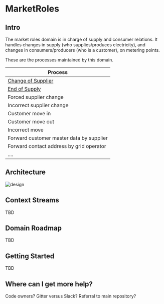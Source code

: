 # MarketRoles

## Intro

The market roles domain is in charge of supply and consumer relations.
It handles changes in supply (who supplies/produces electricity),
and changes in consumers/producers (who is a customer), on metering points.

These are the processes maintained by this domain.

| Process                                                               |
| --------------------------------------------------------------------- |
| [Change of Supplier](.\docs\business-processes\change-of-supplier.md) |
| [End of Supply](.\docs\business-processes\end-of-supply.md)           |
| Forced supplier change                                                |
| Incorrect supplier change                                             |
| Customer move in                                                      |
| Customer move out                                                     |
| Incorrect move                                                        |
| Forward customer master data by supplier                              |
| Forward contact address by grid operator                              |
| ....                                                                  |

## Architecture

![design](ARCHITECTURE.png)

## Context Streams

TBD

## Domain Roadmap

TBD

## Getting Started

TBD

## Where can I get more help?

Code owners? Gitter versus Slack? Referral to main repository?
